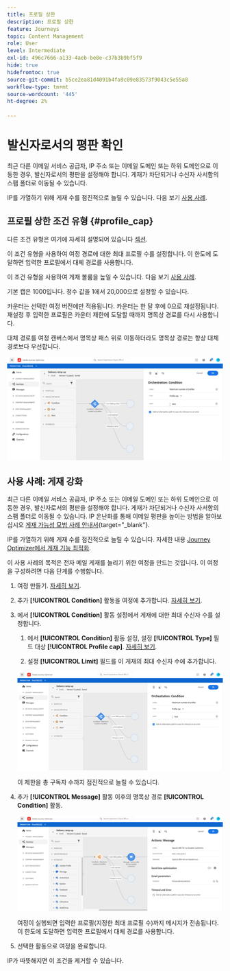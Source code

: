 ```yaml
---
title: 프로필 상한
description: 프로필 상한
feature: Journeys
topic: Content Management
role: User
level: Intermediate
exl-id: 496c7666-a133-4aeb-be8e-c37b3b9bf5f9
hide: true
hidefromtoc: true
source-git-commit: b5ce2ea81d4091b4fa9c09e83573f9043c5e55a8
workflow-type: tm+mt
source-wordcount: '445'
ht-degree: 2%

---
```



# 발신자로서의 평판 확인

최근 다른 이메일 서비스 공급자, IP 주소 또는 이메일 도메인 또는 하위 도메인으로 이동한 경우, 발신자로서의 평판을 설정해야 합니다. 게재가 차단되거나 수신자 사서함의 스팸 폴더로 이동될 수 있습니다.

IP를 가열하기 위해 게재 수를 점진적으로 늘릴 수 있습니다. 다음 보기 [사용 사례](../building-journeys/ramp-up-deliveries-uc.md).

## 프로필 상한 조건 유형 {#profile_cap}

다른 조건 유형은 여기에 자세히 설명되어 있습니다 [섹션](../building-journeys/condition-activity.md).

이 조건 유형을 사용하여 여정 경로에 대한 최대 프로필 수를 설정합니다. 이 한도에 도달하면 입력한 프로필에서 대체 경로를 사용합니다.

이 조건 유형을 사용하여 게재 볼륨을 높일 수 있습니다. 다음 보기 [사용 사례](../building-journeys/ramp-up-deliveries-uc.md).

기본 캡은 1000입니다. 정수 값을 1에서 20,000으로 설정할 수 있습니다.

카운터는 선택한 여정 버전에만 적용됩니다. 카운터는 한 달 후에 0으로 재설정됩니다. 재설정 후 입력한 프로필은 카운터 제한에 도달할 때까지 명목상 경로를 다시 사용합니다.

대체 경로를 여정 캔버스에서 명목상 패스 위로 이동하더라도 명목상 경로는 항상 대체 경로보다 우선합니다.

![](../assets/profile-cap-condition.png)

## 사용 사례: 게재 강화

최근 다른 이메일 서비스 공급자, IP 주소 또는 이메일 도메인 또는 하위 도메인으로 이동한 경우, 발신자로서의 평판을 설정해야 합니다. 게재가 차단되거나 수신자 사서함의 스팸 폴더로 이동될 수 있습니다. IP 온난화를 통해 이메일 평판을 높이는 방법을 알아보십시오 [게재 가능성 모범 사례 안내서](https://experienceleague.adobe.com/docs/deliverability-learn/deliverability-best-practice-guide/additional-resources/generic-resources/increase-reputation-with-ip-warming.html){target=&quot;_blank&quot;}.

IP를 가열하기 위해 게재 수를 점진적으로 늘릴 수 있습니다. 자세한 내용 [Journey Optimizer에서 게재 기능 최적화](../deliverability.md).

이 사용 사례의 목적은 전자 메일 게재를 늘리기 위한 여정을 만드는 것입니다. 이 여정을 구성하려면 다음 단계를 수행합니다.

1. 여정 만들기. [자세히 보기](../building-journeys/journey-gs.md).

1. 추가 **[!UICONTROL Condition]** 활동을 여정에 추가합니다. [자세히 보기](../building-journeys/condition-activity.md).

1. 에서 **[!UICONTROL Condition]** 활동 설정에서 게재에 대한 최대 수신자 수를 설정합니다.

   1. 에서 **[!UICONTROL Condition]** 활동 설정, 설정 **[!UICONTROL Type]** 필드 대상 **[!UICONTROL Profile cap]**. [자세히 보기](profile-cap.md#profile_cap).

   1. 설정 **[!UICONTROL Limit]** 필드를 이 게재의 최대 수신자 수에 추가합니다.

   ![](../assets/profile-cap-condition.png)

   이 제한을 총 구독자 수까지 점진적으로 늘릴 수 있습니다.

1. 추가 **[!UICONTROL Message]** 활동 이후의 명목상 경로 **[!UICONTROL Condition]** 활동.

   ![](../assets/ramp-up-deliveries-message.png)

   여정이 실행되면 입력한 프로필(지정한 최대 프로필 수)까지 메시지가 전송됩니다. 이 한도에 도달하면 입력한 프로필에서 대체 경로를 사용합니다.

1. 선택한 활동으로 여정을 완료합니다.

IP가 따뜻해지면 이 조건을 제거할 수 있습니다.

